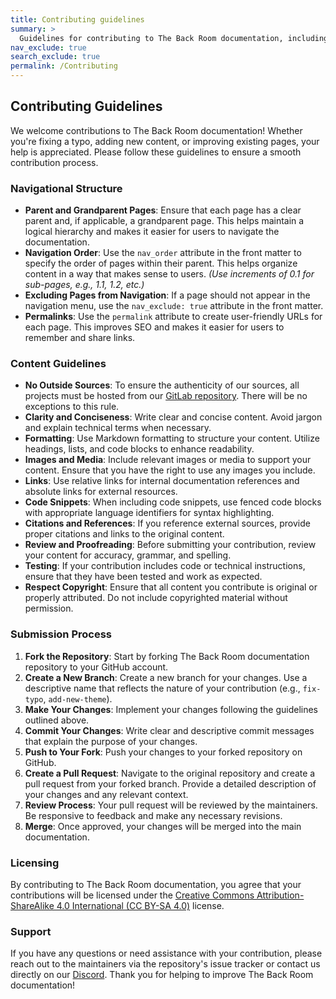 ```yaml
---
title: Contributing guidelines
summary: >
  Guidelines for contributing to The Back Room documentation, including navigational structure, content standards, and submission process.
nav_exclude: true
search_exclude: true
permalink: /Contributing
---
```


## Contributing Guidelines
We welcome contributions to The Back Room documentation! Whether you're fixing a typo, adding new content, or improving existing pages, your help is appreciated. Please follow these guidelines to ensure a smooth contribution process.

### Navigational Structure
- **Parent and Grandparent Pages**: Ensure that each page has a clear parent and, if applicable, a grandparent page. This helps maintain a logical hierarchy and makes it easier for users to navigate the documentation.
- **Navigation Order**: Use the `nav_order` attribute in the front matter to specify the order of pages within their parent. This helps organize content in a way that makes sense to users. *(Use increments of 0.1 for sub-pages, e.g., 1.1, 1.2, etc.)*
- **Excluding Pages from Navigation**: If a page should not appear in the navigation menu, use the `nav_exclude: true` attribute in the front matter.
- **Permalinks**: Use the `permalink` attribute to create user-friendly URLs for each page. This improves SEO and makes it easier for users to remember and share links.

### Content Guidelines
- **No Outside Sources**: To ensure the authenticity of our sources, all projects must be hosted from our [GitLab repository](https://gitlab.com/the-back-room/). There will be no exceptions to this rule.
- **Clarity and Conciseness**: Write clear and concise content. Avoid jargon and explain technical terms when necessary.
- **Formatting**: Use Markdown formatting to structure your content. Utilize headings, lists, and code blocks to enhance readability.
- **Images and Media**: Include relevant images or media to support your content. Ensure that you have the right to use any images you include.
- **Links**: Use relative links for internal documentation references and absolute links for external resources.
- **Code Snippets**: When including code snippets, use fenced code blocks with appropriate language identifiers for syntax highlighting.
- **Citations and References**: If you reference external sources, provide proper citations and links to the original content.
- **Review and Proofreading**: Before submitting your contribution, review your content for accuracy, grammar, and spelling.
- **Testing**: If your contribution includes code or technical instructions, ensure that they have been tested and work as expected.
- **Respect Copyright**: Ensure that all content you contribute is original or properly attributed. Do not include copyrighted material without permission.


### Submission Process
1. **Fork the Repository**: Start by forking The Back Room documentation repository to your GitHub account.
2. **Create a New Branch**: Create a new branch for your changes. Use a descriptive name that reflects the nature of your contribution (e.g., `fix-typo`, `add-new-theme`).
3. **Make Your Changes**: Implement your changes following the guidelines outlined above.
4. **Commit Your Changes**: Write clear and descriptive commit messages that explain the purpose of your changes.
5. **Push to Your Fork**: Push your changes to your forked repository on GitHub.
6. **Create a Pull Request**: Navigate to the original repository and create a pull request from your forked branch. Provide a detailed description of your changes and any relevant context.
7. **Review Process**: Your pull request will be reviewed by the maintainers. Be responsive to feedback and make any necessary revisions.
8. **Merge**: Once approved, your changes will be merged into the main documentation.

### Licensing
By contributing to The Back Room documentation, you agree that your contributions will be licensed under the [Creative Commons Attribution-ShareAlike 4.0 International (CC BY-SA 4.0)](https://creativecommons.org/licenses/by-sa/4.0/) license.

### Support
If you have any questions or need assistance with your contribution, please reach out to the maintainers via the repository's issue tracker or contact us directly on our [Discord](https://discord.gg/Yxj2t8ZbvX).
Thank you for helping to improve The Back Room documentation!